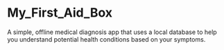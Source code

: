 # My_First_Aid_Box
A simple, offline medical diagnosis app that uses a local database to help you understand potential health conditions based on your symptoms.
